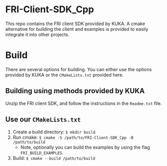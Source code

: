 # FRI-Client-SDK_Cpp

This repo contains the FRI client SDK provided by KUKA.
A cmake alternative for building the client and examples is provided to easily integrate it into other projects.

# Build

There are several options for building.
You can either use the options provided by KUKA or the `CMakeLists.txt` provided here.

## Building using methods provided by KUKA

Unzip the FRI client SDK, and follow the instructions in the `Readme.txt` file.

## Use our `CMakeLists.txt`

1. Create a build directory: `$ mkdir build`
2. Run cmake: `$ cmake -S /path/to/FRI-Client-SDK_Cpp -B /path/to/build`
   - Note, optionally you can build the examples by using the flag `FRI_BUILD_EXAMPLES`.
3. Build: `$ cmake --build /path/to/build`
